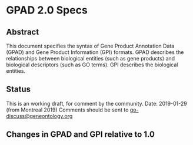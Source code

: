 # GPAD 2.0 Specs 
## Abstract
This document specifies the syntax of Gene Product Annotation Data (GPAD) and Gene Product Information (GPI) formats. GPAD describes the relationships between biological entities (such as gene products) and biological descriptors (such as GO terms). GPI describes the biological entities.
## Status
This is an working draft, for comment by the community.
Date: 2019-01-29 (from Montreal 2019)
Comments should be sent to go-discuss@geneontology.org
## Changes in GPAD and GPI relative to 1.0
